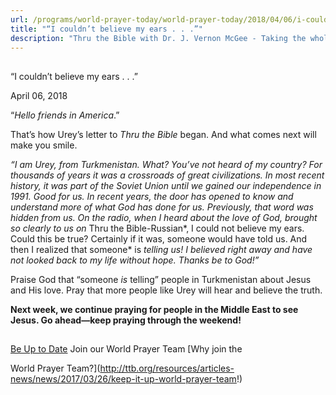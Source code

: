 ```yaml
---
url: /programs/world-prayer-today/world-prayer-today/2018/04/06/i-couldn-t-believe-my-ears-.-.--
title: "“I couldn’t believe my ears . . .”"
description: "Thru the Bible with Dr. J. Vernon McGee - Taking the whole Word to the whole world"
---
```







## 
 “I couldn’t believe my ears . . .”


April 06, 2018




“*Hello friends in America*.” 


That’s how Urey’s letter to *Thru the Bible* began. And what comes next will make you smile. 


*“I am Urey, from Turkmenistan. What? You’ve not heard of my country? For thousands of years it was a crossroads of great civilizations. In most recent history, it was part of the Soviet Union until we gained our independence in 1991. Good for us. In recent years, the door has opened to know and understand more of what God has done for us. Previously, that word was hidden from us. On the radio, when I heard about the love of God, brought so clearly to us on* Thru the Bible-Russian*, I could not believe my ears. Could this be true? Certainly if it was, someone would have told us. And then I realized that someone* is *telling us! I believed right away and have not looked back to my life without hope. Thanks be to God!”*


Praise God that “someone *is* telling” people in Turkmenistan about Jesus and His love. Pray that more people like Urey will hear and believe the truth. 


**Next week, we continue praying for people in the Middle East to see Jesus. Go ahead—keep praying through the weekend!**







## 




[Be Up to Date](http://feeds.feedburner.com/WorldPrayerToday "World Prayer Today RSS Feed")
Join our World Prayer Team
[Why join the  

World Prayer Team?](http://ttb.org/resources/articles-news/news/2017/03/26/keep-it-up-world-prayer-team!)




